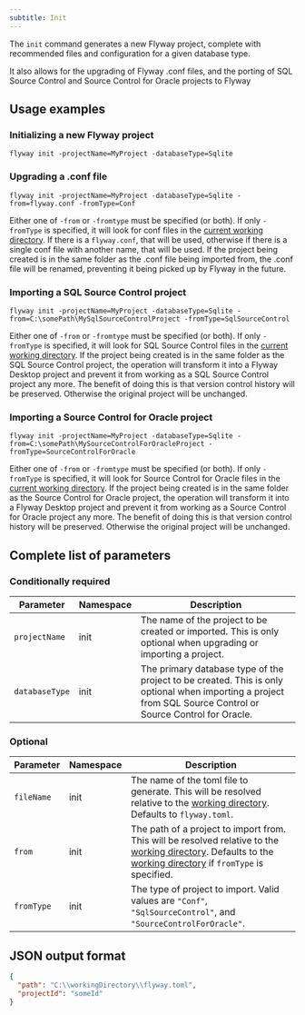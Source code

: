 ```yaml
---
subtitle: Init
---
```


The
`init` command generates a new Flyway project, complete with recommended files and configuration for a given database type.

It also allows for the upgrading of Flyway .conf files, and the porting of SQL Source Control and Source Control for Oracle projects to Flyway

## Usage examples

### Initializing a new Flyway project

```
flyway init -projectName=MyProject -databaseType=Sqlite
```

### Upgrading a .conf file

```
flyway init -projectName=MyProject -databaseType=Sqlite -from=flyway.conf -fromType=Conf
```

Either one of `-from` or `-fromtype` must be specified (or both). If only
`-fromType` is specified, it will look for conf files in the [current working directory](<Configuration/Parameters/Flyway/Working Directory>).
If there is a
`flyway.conf`, that will be used, otherwise if there is a single conf file with another name, that will be used.
If the project being created is in the same folder as the .conf file being imported from, the .conf file will be renamed, preventing it being picked up by Flyway in the future.

### Importing a SQL Source Control project

```
flyway init -projectName=MyProject -databaseType=Sqlite -from=C:\somePath\MySqlSourceControlProject -fromType=SqlSourceControl
```

Either one of `-from` or `-fromtype` must be specified (or both). If only
`-fromType` is specified, it will look for SQL Source Control files in the [current working directory](<Configuration/Parameters/Flyway/Working Directory>).
If the project being created is in the same folder as the SQL Source Control project, the operation will transform it into a Flyway Desktop project and prevent it from working as a SQL Source Control project any more. The benefit of doing this is that version control history will be preserved.
Otherwise the original project will be unchanged.

### Importing a Source Control for Oracle project

```
flyway init -projectName=MyProject -databaseType=Sqlite -from=C:\somePath\MySourceControlForOracleProject -fromType=SourceControlForOracle
```

Either one of `-from` or `-fromtype` must be specified (or both). If only
`-fromType` is specified, it will look for Source Control for Oracle files in the [current working directory](<Configuration/Parameters/Flyway/Working Directory>).
If the project being created is in the same folder as the Source Control for Oracle project, the operation will transform it into a Flyway Desktop project and prevent it from working as a Source Control for Oracle project any more. The benefit of doing this is that version control history will be preserved.
Otherwise the original project will be unchanged.

## Complete list of parameters

### Conditionally required

| Parameter      | Namespace | Description                                                                                                                                                  |
|----------------|-----------|--------------------------------------------------------------------------------------------------------------------------------------------------------------|
| `projectName`  | init      | The name of the project to be created or imported. This is only optional when upgrading or importing a project.                                              |
| `databaseType` | init      | The primary database type of the project to be created. This is only optional when importing a project from SQL Source Control or Source Control for Oracle. |

### Optional

| Parameter  | Namespace | Description                                                                                                                                                                                                                                                                |
|------------|-----------|----------------------------------------------------------------------------------------------------------------------------------------------------------------------------------------------------------------------------------------------------------------------------|
| `fileName` | init      | The name of the toml file to generate. This will be resolved relative to the [working directory](<Configuration/Parameters/Flyway/Working Directory>). Defaults to `flyway.toml`.                                                                                          |
| `from`     | init      | The path of a project to import from. This will be resolved relative to the [working directory](<Configuration/Parameters/Flyway/Working Directory>). Defaults to the [working directory](<Configuration/Parameters/Flyway/Working Directory>) if `fromType` is specified. |
| `fromType` | init      | The type of project to import. Valid values are `"Conf"`, `"SqlSourceControl"`, and `"SourceControlForOracle"`.                                                                                                                                                            |

## JSON output format

```json
{
  "path": "C:\\workingDirectory\\flyway.toml",
  "projectId": "someId"
}
```